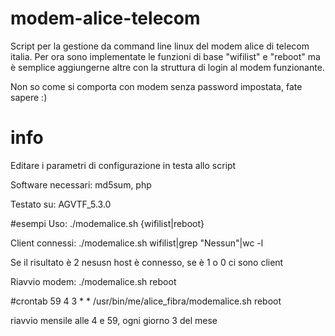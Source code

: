 # modem-alice-telecom
Script per la gestione da command line linux del modem alice di telecom italia.
Per ora sono implementate le funzioni di base "wifilist" e "reboot" ma è semplice aggiungerne altre con la struttura di login al modem funzionante.

Non so come si comporta con modem senza password impostata, fate sapere :)

# info
Editare i parametri di configurazione in testa allo script

Software necessari: md5sum, php

Testato su: AGVTF_5.3.0

#esempi
Uso: ./modemalice.sh {wifilist|reboot}

Client connessi: ./modemalice.sh wifilist|grep "Nessun"|wc -l

Se il risultato è 2 nesusn host è connesso, se è 1 o 0 ci sono client

Riavvio modem: ./modemalice.sh reboot

#crontab
59      4       3       *       *       /usr/bin/me/alice_fibra/modemalice.sh reboot

riavvio mensile alle 4 e 59, ogni giorno 3 del mese

